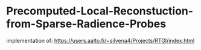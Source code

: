 # Precomputed-Local-Reconstuction-from-Sparse-Radience-Probes


implementation of: https://users.aalto.fi/~silvena4/Projects/RTGI/index.html

